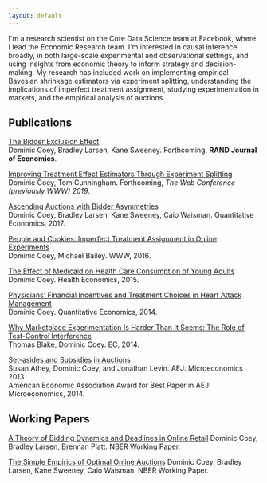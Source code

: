 ```yaml
---
layout: default
---
```


I'm a research scientist on the Core Data Science team at Facebook, where I lead the Economic Research team. I'm interested in causal inference broadly, in both large-scale experimental and observational settings, and using insights from economic theory to inform strategy and decision-making. My research has included work on implementing empirical Bayesian shrinkage estimators via experiment splitting, understanding the implications of imperfect treatment assignment, studying experimentation in markets, and the empirical analysis of auctions.


## Publications
[The Bidder Exclusion Effect](https://www.nber.org/papers/w20523.pdf) <br/>
Dominic Coey, Bradley Larsen, Kane Sweeney. Forthcoming, **RAND Journal of Economics**.


[Improving Treatment Effect Estimators Through Experiment Splitting]() <br/>
Dominic Coey, Tom Cunningham. Forthcoming, _The Web Conference (previously WWW) 2019_.

[Ascending Auctions with Bidder Asymmetries](https://onlinelibrary.wiley.com/doi/pdf/10.3982/QE474) <br/>
Dominic Coey, Bradley Larsen, Kane Sweeney, Caio Waisman. Quantitative Economics, 2017.

[People and Cookies: Imperfect Treatment Assignment in Online Experiments](http://gdac.uqam.ca/WWW2016-Proceedings/proceedings/p1103.pdf) <br/>
Dominic Coey, Michael Bailey. WWW, 2016.

[The Effect of Medicaid on Health Care Consumption of Young Adults](https://onlinelibrary.wiley.com/doi/abs/10.1002/hec.3042) <br/>
Dominic Coey. Health Economics, 2015.

[Physicians’ Financial Incentives and Treatment Choices in Heart Attack Management](https://onlinelibrary.wiley.com/doi/pdf/10.3982/QE365) <br/>
Dominic Coey. Quantitative Economics, 2014.

[Why Marketplace Experimentation Is Harder Than It Seems: The Role of Test-Control Interference](https://dl.acm.org/citation.cfm?id=2602837) <br/>
Thomas Blake, Dominic Coey. EC, 2014.

[Set-asides and Subsidies in Auctions](https://web.stanford.edu/~jdlevin/Papers/Subsidies.pdf) <br/>
Susan Athey, Dominic Coey, and Jonathan Levin. AEJ: Microeconomics 2013. <br/>
American Economic Association Award for Best Paper in AEJ: Microeconomics, 2014.

## Working Papers

[A Theory of Bidding Dynamics and Deadlines in Online Retail](https://www.nber.org/papers/w22038.pdf)
Dominic Coey, Bradley Larsen, Brennan Platt. NBER Working Paper.

[The Simple Empirics of Optimal Online Auctions](https://web.stanford.edu/~bjlarsen/optimal_online_auctions.pdf)
Dominic Coey, Bradley Larsen, Kane Sweeney, Caio Waisman. NBER Working Paper.
